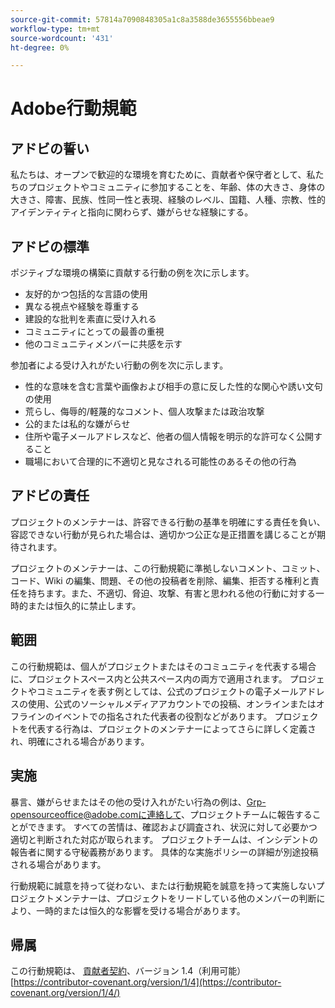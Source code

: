 ```yaml
---
source-git-commit: 57814a7090848305a1c8a3588de3655556bbeae9
workflow-type: tm+mt
source-wordcount: '431'
ht-degree: 0%

---
```

# Adobe行動規範

## アドビの誓い

私たちは、オープンで歓迎的な環境を育むために、貢献者や保守者として、私たちのプロジェクトやコミュニティに参加することを、年齢、体の大きさ、身体の大きさ、障害、民族、性同一性と表現、経験のレベル、国籍、人種、宗教、性的アイデンティティと指向に関わらず、嫌がらせな経験にする。

## アドビの標準

ポジティブな環境の構築に貢献する行動の例を次に示します。

* 友好的かつ包括的な言語の使用
* 異なる視点や経験を尊重する
* 建設的な批判を素直に受け入れる
* コミュニティにとっての最善の重視
* 他のコミュニティメンバーに共感を示す

参加者による受け入れがたい行動の例を次に示します。

* 性的な意味を含む言葉や画像および相手の意に反した性的な関心や誘い文句の使用
* 荒らし、侮辱的/軽蔑的なコメント、個人攻撃または政治攻撃
* 公的または私的な嫌がらせ
* 住所や電子メールアドレスなど、他者の個人情報を明示的な許可なく公開すること
* 職場において合理的に不適切と見なされる可能性のあるその他の行為

## アドビの責任

プロジェクトのメンテナーは、許容できる行動の基準を明確にする責任を負い、容認できない行動が見られた場合は、適切かつ公正な是正措置を講じることが期待されます。

プロジェクトのメンテナーは、この行動規範に準拠しないコメント、コミット、コード、Wiki の編集、問題、その他の投稿者を削除、編集、拒否する権利と責任を持ちます。また、不適切、脅迫、攻撃、有害と思われる他の行動に対する一時的または恒久的に禁止します。

## 範囲

この行動規範は、個人がプロジェクトまたはそのコミュニティを代表する場合に、プロジェクトスペース内と公共スペース内の両方で適用されます。 プロジェクトやコミュニティを表す例としては、公式のプロジェクトの電子メールアドレスの使用、公式のソーシャルメディアアカウントでの投稿、オンラインまたはオフラインのイベントでの指名された代表者の役割などがあります。 プロジェクトを代表する行為は、プロジェクトのメンテナーによってさらに詳しく定義され、明確にされる場合があります。

## 実施

暴言、嫌がらせまたはその他の受け入れがたい行為の例は、Grp-opensourceoffice@adobe.comに連絡して、プロジェクトチームに報告することができます。 すべての苦情は、確認および調査され、状況に対して必要かつ適切と判断された対応が取られます。 プロジェクトチームは、インシデントの報告者に関する守秘義務があります。
具体的な実施ポリシーの詳細が別途投稿される場合があります。

行動規範に誠意を持って従わない、または行動規範を誠意を持って実施しないプロジェクトメンテナーは、プロジェクトをリードしている他のメンバーの判断により、一時的または恒久的な影響を受ける場合があります。

## 帰属

この行動規範は、 [貢献者契約](https://contributor-covenant.org)、バージョン 1.4（利用可能） [https://contributor-covenant.org/version/1/4](https://contributor-covenant.org/version/1/4/)
